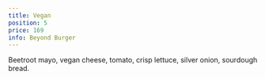 ```yaml
---
title: Vegan
position: 5
price: 169
info: Beyond Burger
---
```


Beetroot mayo, vegan cheese, tomato, crisp lettuce, silver onion, sourdough bread.